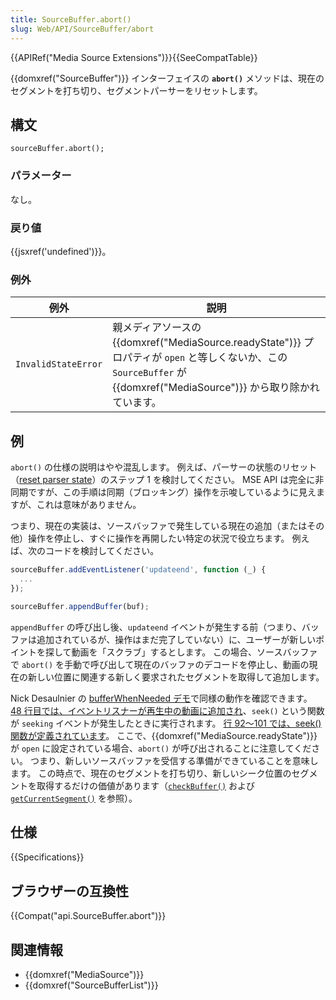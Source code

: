 ```yaml
---
title: SourceBuffer.abort()
slug: Web/API/SourceBuffer/abort
---
```


{{APIRef("Media Source Extensions")}}{{SeeCompatTable}}

{{domxref("SourceBuffer")}} インターフェイスの **`abort()`** メソッドは、現在のセグメントを打ち切り、セグメントパーサーをリセットします。

## 構文

```
sourceBuffer.abort();
```

### パラメーター

なし。

### 戻り値

{{jsxref('undefined')}}。

### 例外

| 例外                | 説明                                                                                                                                                                                         |
| ------------------- | -------------------------------------------------------------------------------------------------------------------------------------------------------------------------------------------- |
| `InvalidStateError` | 親メディアソースの {{domxref("MediaSource.readyState")}} プロパティが `open` と等しくないか、この `SourceBuffer` が {{domxref("MediaSource")}} から取り除かれています。 |

## 例

`abort()` の仕様の説明はやや混乱します。 例えば、パーサーの状態のリセット（[reset parser state](http://w3c.github.io/media-source/index.html#sourcebuffer-reset-parser-state)）のステップ 1 を検討してください。 MSE API は完全に非同期ですが、この手順は同期（ブロッキング）操作を示唆しているように見えますが、これは意味がありません。

つまり、現在の実装は、ソースバッファで発生している現在の追加（またはその他）操作を停止し、すぐに操作を再開したい特定の状況で役立ちます。 例えば、次のコードを検討してください。

```js
sourceBuffer.addEventListener('updateend', function (_) {
  ...
});

sourceBuffer.appendBuffer(buf);
```

`appendBuffer` の呼び出し後、`updateend` イベントが発生する前（つまり、バッファは追加されているが、操作はまだ完了していない）に、ユーザーが新しいポイントを探して動画を「スクラブ」するとします。 この場合、ソースバッファで `abort()` を手動で呼び出して現在のバッファのデコードを停止し、動画の現在の新しい位置に関連する新しく要求されたセグメントを取得して追加します。

Nick Desaulnier の [bufferWhenNeeded デモ](https://github.com/nickdesaulniers/netfix/blob/gh-pages/demo/bufferWhenNeeded.html)で同様の動作を確認できます。 [48 行目では、イベントリスナーが再生中の動画に追加され](https://github.com/nickdesaulniers/netfix/blob/gh-pages/demo/bufferWhenNeeded.html#L48)、`seek()` という関数が `seeking` イベントが発生したときに実行されます。 [行 92〜101 では、seek() 関数が定義されています](https://github.com/nickdesaulniers/netfix/blob/gh-pages/demo/bufferWhenNeeded.html#L92-L101)。 ここで、{{domxref("MediaSource.readyState")}} が `open` に設定されている場合、`abort()` が呼び出されることに注意してください。 つまり、新しいソースバッファを受信する準備ができていることを意味します。 この時点で、現在のセグメントを打ち切り、新しいシーク位置のセグメントを取得するだけの価値があります（[`checkBuffer()`](https://github.com/nickdesaulniers/netfix/blob/gh-pages/demo/bufferWhenNeeded.html#L78-L90) および [`getCurrentSegment()`](https://github.com/nickdesaulniers/netfix/blob/gh-pages/demo/bufferWhenNeeded.html#L103-L105) を参照）。

## 仕様

{{Specifications}}

## ブラウザーの互換性

{{Compat("api.SourceBuffer.abort")}}

## 関連情報

- {{domxref("MediaSource")}}
- {{domxref("SourceBufferList")}}
